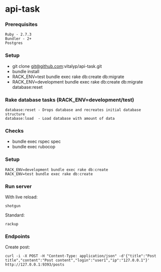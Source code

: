 api-task
========
### Prerequisites
    Ruby - 2.7.3
    Bundler - 2+
    Postgres

### Setup
- git clone git@github.com:vitalyp/api-task.git
- bundle install
- RACK_ENV=test bundle exec rake db:create db:migrate
- RACK_ENV=development bundle exec rake db:create db:migrate database:reset

### Rake database tasks (RACK_ENV=development/test)

    database:reset - Drops database and recreates initial database structure
    database:load  - Load database with amount of data
       
### Checks

- bundle exec rspec spec
- bundle exec rubocop

### Setup

    RACK_ENV=development bundle exec rake db:create
    RACK_ENV=test bundle exec rake db:create

### Run server
With live reload:
    
    shotgun
    
Standard:
    
    rackup

### Endpoints

Create post:

    curl -i -X POST -H "Content-Type: application/json" -d'{"title":"Post title","content":"Post content","login":"user1","ip":"127.0.0.1"}' http://127.0.0.1:9393/posts 

